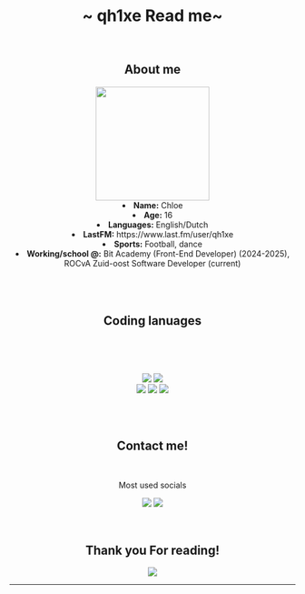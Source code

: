 <body>
  <center>
<h1 align="center">~ qh1xe Read me~</h1>
<br>

</div>
    <div align="center">
<!-- <img src="https://i.imgur.com/jx17oHT.gif"> -->
      </div>
<div>
<h2 align="center"> About me</h2>
  <div align="center">
<img src="https://cdn.discordapp.com/attachments/930780472450113587/1305653037326663780/IMG_4934.jpg?ex=6737c425&is=673672a5&hm=f6b846c07fa06f25d1c3400d8d6a484d93dce62a7b5517d64a49cbf387449971&" width="200px" align="center">
  </div>
<li>
 <b>Name:</b> Chloe</li>
<li>
<b>Age:</b> 16
</li>
<li>
<b>Languages:</b> English/Dutch
</li>
<li>
<b>LastFM:</b> https://www.last.fm/user/qh1xe
</li>
<li>
<b>Sports:</b> Football, dance
</li>
<li>
<b>Working/school @:</b> Bit Academy (Front-End Developer) (2024-2025), ROCvA Zuid-oost Software Developer (current)
</li>
<br><br><br>
</div>
<div>
<h2 align="center"> Coding lanuages </h2>
 <br>
<p>

<div>
  <br>
<p align="center"> <img src="https://img.shields.io/badge/html5%20-%23E34F26.svg?&style=for-the-badge&logo=html5&logoColor=white"/> <img src="https://img.shields.io/badge/css3%20-%231572B6.svg?&style=for-the-badge&logo=css3&logoColor=white"/><br>
 <img src="https://img.shields.io/badge/node.js%20-%2343853D.svg?&style=for-the-badge&logo=node.js&logoColor=white"/> <img src="https://img.shields.io/badge/javascript%20-%23323330.svg?&style=for-the-badge&logo=javascript&logoColor=%23F7DF1E"/> <img src="https://img.shields.io/badge/git%20-%23F05033.svg?&style=for-the-badge&logo=git&logoColor=white"/> <br><br>

</p>
<br>
<h2 align="center"> Contact me! </h2>

<br>
<p align="center">Most used socials</p>
<p align="center"><a href="https://www.instagram.com/qh1xe/" target="_blank"><img src="https://img.shields.io/badge/qh1xe%20-%231DA1F2.svg?&style=for-the-badge&logo=Instagram&logoColor=white"/></a> <a target="_blank"><img src="https://img.shields.io/badge/qh1xe%20-%237289DA.svg?&style=for-the-badge&logo=discord&logoColor=white"/></a></p>
</div>
<br>
<div>
<h2 align="center"> Thank you For reading!</h2>
<div align="center">
<img src="https://i.pinimg.com/originals/5f/fa/e7/5ffae75c002cd103455e30282dc2542e.gif">
</div>
<hr>
</div>
</div>
    </center>
</body>

